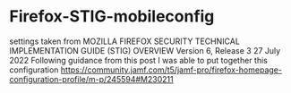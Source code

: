 # Firefox-STIG-mobileconfig
settings taken from MOZILLA FIREFOX SECURITY TECHNICAL IMPLEMENTATION GUIDE (STIG) OVERVIEW Version 6, Release 3 27 July 2022
Following guidance from this post I was able to put together this configuration
https://community.jamf.com/t5/jamf-pro/firefox-homepage-configuration-profile/m-p/245594#M230211
